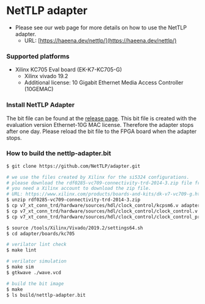 NetTLP adapter
==============

* Please see our web page for more details on how to use the NetTLP adapter.
  * URL: [https://haeena.dev/nettlp/](https://haeena.dev/nettlp/)
  
### Supported platforms

* Xilinx KC705 Eval board (EK-K7-KC705-G)
  - Xilinx vivado 19.2
  - Additional license: 10 Gigabit Ethernet Media Access Controller (10GEMAC)
  
### Install NetTLP Adapter

The bit file can be found at the [release page](https://github.com/NetTLP/adapter/releases).
This bit file is created with the evaluation version Ethernet-10G MAC license.
Therefore the adapter stops after one day.
Please reload the bit file to the FPGA board when the adapter stops. 

### How to build the nettlp-adapter.bit

```bash
$ git clone https://github.com/NetTLP/adapter.git

# we use the files created by Xilinx for the si5324 configurations.
# please download the rdf0285-vc709-connectivity-trd-2014-3.zip file from the Xilinx web page.
# you need a Xilinx account to download the zip file.
# URL: https://www.xilinx.com/products/boards-and-kits/dk-v7-vc709-g.html#documentation
$ unzip rdf0285-vc709-connectivity-trd-2014-3.zip
$ cp v7_xt_conn_trd/hardware/sources/hdl/clock_control/kcpsm6.v adapter/boards/kc705/rtl/clock_control/
$ cp v7_xt_conn_trd/hardware/sources/hdl/clock_control/clock_control.v adapter/boards/kc705/rtl/clock_control/
$ cp v7_xt_conn_trd/hardware/sources/hdl/clock_control/clock_control_program.v adapter/boards/kc705/rtl/clock_control/

$ source /tools/Xilinx/Vivado/2019.2/settings64.sh
$ cd adapter/boards/kc705

# verilator lint check
$ make lint

# verilator simulation
$ make sim
$ gtkwave ./wave.vcd

# build the bit image
$ make
$ ls build/nettlp-adapter.bit
```
